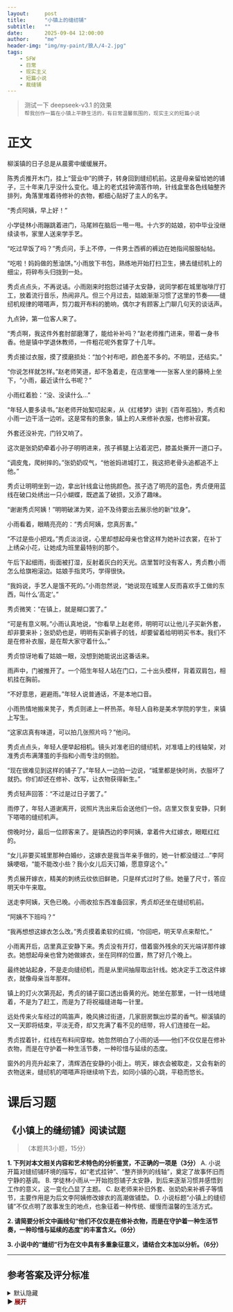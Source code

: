 ```yaml
---
layout:     post
title:      "小镇上的缝纫铺"
subtitle:   ""
date:       2025-09-04 12:00:00
author:     "me"
header-img: "img/my-paint/狼人/4-2.jpg"
tags:
    - SFW
    - 日常
    - 现实主义
    - 短篇小说
    - 裁缝铺
---
```


> 测试一下 deepseek-v3.1 的效果  
> `帮我创作一篇在小镇上平静生活的，有日常温馨氛围的，现实主义的短篇小说`

# 正文

柳溪镇的日子总是从晨雾中缓缓展开。

陈秀贞推开木门，挂上“营业中”的牌子，转身回到缝纫机前。这是母亲留给她的铺子，三十年来几乎没什么变化。墙上的老式挂钟滴答作响，针线盒里各色线轴整齐排列，角落里堆着待修补的衣物，都细心贴好了主人的名字。

“秀贞阿姨，早上好！”

小学徒林小雨蹦跳着进门，马尾辫在脑后一甩一甩。十六岁的姑娘，初中毕业没继续读书，家里人送来学手艺。

“吃过早饭了吗？”秀贞问，手上不停，一件男士西裤的裤边在她指间服服帖帖。

“吃啦！妈妈做的葱油饼。”小雨放下书包，熟练地开始打扫卫生，拂去缝纫机上的细尘，将碎布头归拢到一处。

秀贞点点头，不再说话。小雨刚来时抱怨过铺子太安静，说同学都在城里咖啡厅打工，放着流行音乐，热闹非凡。但三个月过去，姑娘渐渐习惯了这里的节奏——缝纫机规律的嗒嗒声，剪刀裁开布料的脆响，偶尔才有顾客上门聊几句天的谈话声。

九点钟，第一位客人来了。

“秀贞啊，我这件外套肘部磨薄了，能给补补吗？”赵老师推门进来，带着一身书香。他是镇中学退休教师，一件粗花呢外套穿了十几年。

秀贞接过衣服，摸了摸磨损处：“加个衬布吧，颜色差不多的。不明显，还结实。”

“你说怎样就怎样。”赵老师笑道，却不急着走，在店里唯一一张客人坐的藤椅上坐下，“小雨，最近读什么书呢？”

小雨红着脸：“没、没读什么...”

“年轻人要多读书。”赵老师开始絮叨起来，从《红楼梦》讲到《百年孤独》，秀贞和小雨一边干活一边听。这是常有的景象，镇上的人来修补衣服，也修补寂寞。

外套还没补完，门铃又响了。

这次是张奶奶牵着小孙子明明进来，孩子裤腿上沾着泥巴，膝盖处撕开一道口子。

“调皮鬼，爬树摔的。”张奶奶叹气，“他爸妈进城打工，我这把老骨头追都追不上他。”

秀贞让明明坐到一边，拿出针线盒让他挑颜色。孩子选了明亮的蓝色，秀贞便用蓝线在破口处绣出一只小蝴蝶，既遮盖了破损，又添了趣味。

“谢谢秀贞阿姨！”明明破涕为笑，迫不及待要出去展示他的新“纹身”。

小雨看着，眼睛亮亮的：“秀贞阿姨，您真厉害。”

“不过是些小把戏。”秀贞淡淡说，心里却想起母亲也曾这样为她补过衣裳，在补丁上绣朵小花，让她成为班里最特别的那个。

午后下起细雨，街面被打湿，反射着灰白的天光。店里暂时没有客人，秀贞教小雨怎么给旗袍滚边。姑娘手指灵巧，学得很快。

“我妈说，手艺人是饿不死的。”小雨忽然说，“她说现在城里人反而喜欢手工做的东西，叫什么‘高定’。”

秀贞微笑：“在镇上，就是糊口罢了。”

“可是有意义啊。”小雨认真地说，“你看早上赵老师，明明可以让他儿子买新外套，却非要来补；张奶奶也是，明明有买新裤子的钱，却要留着给明明买书本。我们不是在修补衣服，是在帮大家守着什么。”

秀贞惊讶地看了姑娘一眼，没想到她能说出这番话来。

雨声中，门被推开了。一个陌生年轻人站在门口，二十出头模样，背着双肩包，相机挂在胸前。

“不好意思，避避雨。”年轻人说普通话，不是本地口音。

小雨热情地搬来凳子，秀贞则递上一杯热茶。年轻人自称是美术学院的学生，来镇上写生。

“这家店真有味道，可以拍几张照片吗？”他问。

秀贞点点头，年轻人便举起相机。镜头对准老旧的缝纫机，对准墙上的线轴架，对准秀贞布满薄茧的手指和小雨专注的侧脸。

“现在很难见到这样的铺子了。”年轻人一边拍一边说，“城里都是快时尚，衣服坏了就扔。你们却还在修补、改写，让衣物获得新生。”

秀贞轻声回答：“不过是过日子罢了。”

雨停了，年轻人道谢离开，说照片洗出来后会送他们一份。店里又恢复安静，只剩下嗒嗒的缝纫机声。

傍晚时分，最后一位顾客来了。是镇西边的李阿姨，拿着件大红嫁衣，眼眶红红的。

“女儿非要买城里那种白婚纱，这嫁衣是我当年亲手做的，她一针都没缝过...”李阿姨哽咽，“能不能改小些？我小女儿后天订婚，愿意穿这个。”

秀贞展开嫁衣，精美的刺绣云纹依旧鲜艳，只是样式过时了些。她量了尺寸，答应明天中午来取。

送走李阿姨，天色已晚。小雨收拾东西准备回家，秀贞却还坐在缝纫机前。

“阿姨不下班吗？”

“我再想想这嫁衣怎么改。”秀贞摸着柔软的红绸，“你回吧，明天早点来帮忙。”

小雨离开后，店里真正安静下来。秀贞没有开灯，借着窗外残余的天光端详那件嫁衣。她想起母亲也曾为她做嫁衣，坐在同样的位置，熬了好几个晚上。

最终她站起身，不是走向缝纫机，而是从里间抽屉取出针线。她决定手工改这件嫁衣，就像母亲当年那样。

镇上的灯火次第亮起，秀贞的铺子窗口透出昏黄的光。她坐在那里，一针一线地缝着，不是为了赶工，而是为了将祝福缝进每一针里。

远处传来火车经过的鸣笛声，晚风拂过街道，几家厨房飘出炒菜的香气。柳溪镇的又一天即将结束，平淡无奇，却又充满了看不见的纽带，将人们连接在一起。

秀贞捏着针，红线在布料间穿梭。她忽然明白了小雨的话——他们不仅仅是在修补衣物，而是在守护着一种生活节奏，一种珍惜与延续的态度。

窗外的月亮升起来了，清辉洒在安静的小街上。明天，嫁衣会被取走，又会有新的衣物送来，缝纫机的嗒嗒声将继续响下去，如同小镇的心跳，平稳而悠长。


# 课后习题

## **《小镇上的缝纫铺》阅读试题**

>（本题共3小题，15分）

**1. 下列对本文相关内容和艺术特色的分析鉴赏，不正确的一项是（3分）**
A. 小说开篇对缝纫铺环境的描写，如“老式挂钟”、“整齐排列的线轴”，奠定了故事怀旧而宁静的基调。
B. 学徒林小雨从一开始抱怨铺子太安静，到后来逐渐习惯并感悟到工作的意义，这一变化凸显了主题。
C. 赵老师来补旧外套、张奶奶来补裤子等情节，主要作用是为后文李阿姨修改嫁衣的高潮做铺垫。
D. 小说标题“小镇上的缝纫铺”不仅点明了故事发生的地点，也象征着一种传统、缓慢而温馨的生活方式。

**2. 请简要分析文中画线句“他们不仅仅是在修补衣物，而是在守护着一种生活节奏，一种珍惜与延续的态度”的丰富含义。（6分）**

**3. 小说中的“缝纫”行为在文中具有多重象征意义，请结合文本加以分析。（6分）**

---
## **参考答案及评分标准**

<details>
<summary>默认隐藏<br>
▶<b> <font color=darkred> 展开 </font> </b>
</summary><p>

**1. （3分）**  
**【答案】C**  
**【解析】** C项“主要作用是为后文李阿姨修改嫁衣的高潮做铺垫”说法错误。赵老师、张奶奶等顾客的出场是平行并列的关系，共同构成了小镇生活的群像，展现了缝纫铺与社区广泛的情感联结，并非仅仅为某一情节做铺垫。其他选项分析正确。

**2. （6分）**  
**【参考答案】**  
① **“守护生活节奏”**：指缝纫铺的工作遵循着小镇缓慢、平静、规律的日常节奏（1分），与外界快节奏的现代生活形成对比（1分），维系了小镇传统的生活步调（1分）。  
② **“珍惜与延续的态度”**：指缝纫铺所代表的“修补”而非“丢弃”的行为（1分），体现了对物质的珍惜、对情感的珍视（1分）以及对传统手艺和人文精神的传承（1分）。  
**【评分标准】** 每点3分。意思答对即可。  

**3. （6分）**  
**【参考答案】**  
① **象征情感的联结与社区的温情**：缝纫铺是人们往来、交谈、倾诉的场所，修补衣物的过程也是维系人与人之间情感的过程。（结合赵老师聊天、张奶奶孙子等事例）  
② **象征传统的延续与文化的传承**：缝纫手艺是母亲传给秀贞的，她又传给小雨；李阿姨的嫁衣承载着两代人的记忆，修改嫁衣象征着家庭传统在新时代下的延续。  
③ **象征一种与“快时尚”相对的生活哲学**：即反对浪费、追求持久、注重内涵而非外在的生活态度，这是一种质朴而珍贵的人生智慧。  
**【评分标准】** 每点2分（概括出象征意义1分，结合文本简要分析1分）。答出三点即可得满分。其他答案如言之成理，可酌情给分。  

---

这些题目和参考答案严格遵循了高考现代文阅读考查的典型思路，包括：  
1.  **细节理解与辨析**（第1题）  
2.  **重要句子含义赏析**（第2题）  
3.  **形象、意象或主题的概括与探究**（第3题）  

</p></details>


